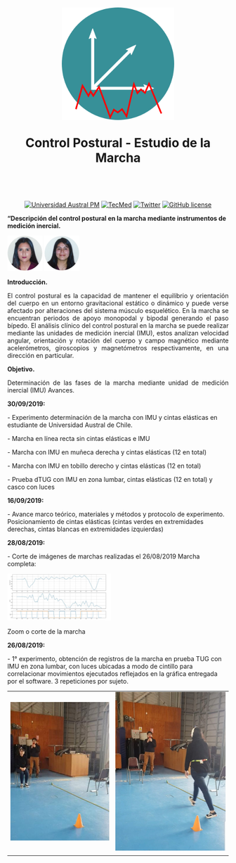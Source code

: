 <h1 align="center">
<img src="https://raw.githubusercontent.com/Debaq/FullAxis/master/Images/logo_marcha.png" alt="CP_Marcha" width="256"/>
<p><strong>Control Postural - Estudio de la Marcha<br/></strong></p>

<br/>
</h1>

<div align="center">

[![Universidad Austral PM](https://img.shields.io/badge/UACH-PM-green.svg)](http://www.pmontt.uach.cl/)
[![TecMed](https://img.shields.io/badge/TM-PM-critical.svg)](http://tmedicapm.uach.cl/)
[![Twitter](https://img.shields.io/twitter/url/http/shields.io.svg?style=flat&logo=twitter)](https://twitter.com/intent/tweet?hashtags=imagesharp,dotnet,oss&text=Fullaxis.Un+simulador+de+potenciales+evocados+auditivos+de+tronco+cerebral+en+Python+https://github.com/debaq/Fullaxis+#Fullaxis+#simulador+#UACH+#TM-PM)
[![GitHub license](https://img.shields.io/badge/license-GNU-blue.svg)](LICENSE.md)

</div>

<div>


<p><strong>&ldquo;Descripci&oacute;n del control postural en la marcha mediante instrumentos de medici&oacute;n inercial.</strong></p>


<img src="https://raw.githubusercontent.com/Debaq/FullAxis/master/Images/Autores/Inarejo.jpg" alt="Inarejo" width="80"/>
<img src="https://raw.githubusercontent.com/Debaq/FullAxis/master/Images/Autores/Latorre.jpg" alt="Latorre" width="80"/>

<p><strong>Introducci&oacute;n.</strong></p>
<p style="text-align: justify;">El control postural es la capacidad de mantener el equilibrio y orientaci&oacute;n del cuerpo en un entorno gravitacional est&aacute;tico o din&aacute;mico y puede verse afectado por alteraciones del sistema m&uacute;sculo esquel&eacute;tico. En la marcha se encuentran periodos de apoyo monopodal y bipodal generando el paso b&iacute;pedo. El an&aacute;lisis cl&iacute;nico del control postural en la marcha se puede realizar mediante las unidades de medici&oacute;n inercial (IMU), estos analizan velocidad angular, orientaci&oacute;n y rotaci&oacute;n del cuerpo y campo magn&eacute;tico mediante aceler&oacute;metros, giroscopios y magnet&oacute;metros respectivamente, en una direcci&oacute;n en particular.</p>
<p style="text-align: justify;"><strong>Objetivo.</strong></p>
<p style="text-align: justify;">Determinaci&oacute;n de las fases de la marcha mediante unidad de medici&oacute;n inercial (IMU) Avances.</p>
<p><strong>30/09/2019:</strong></p>
<p>- Experimento determinaci&oacute;n de la marcha con IMU y cintas el&aacute;sticas en estudiante de Universidad Austral de Chile.</p>
<p>- Marcha en l&iacute;nea recta sin cintas el&aacute;sticas e IMU</p>
<p>- Marcha con IMU en mu&ntilde;eca derecha y cintas el&aacute;sticas (12 en total)</p>
<p>- Marcha con IMU en tobillo derecho y cintas el&aacute;sticas (12 en total)</p>
<p>- Prueba dTUG con IMU en zona lumbar, cintas el&aacute;sticas (12 en total) y casco con luces</p>


<p><strong>16/09/2019:</strong></p>
<p>- Avance marco te&oacute;rico, materiales y m&eacute;todos y protocolo de experimento. Posicionamiento de cintas el&aacute;sticas (cintas verdes en extremidades derechas, cintas blancas en extremidades izquierdas)</p>

<p><strong>28/08/2019:</strong></p>
<p>- Corte de im&aacute;genes de marchas realizadas el 26/08/2019 Marcha completa:</p>
<img src="https://raw.githubusercontent.com/Debaq/FullAxis/master/CP_Marcha/img/28-08_img1.jpg" alt="experimeto1" width="236"  />
<p>Zoom o corte de la marcha</p>


<p><strong>26/08/2019:</strong></p>
<p>- 1&deg; experimento, obtenci&oacute;n de registros de la marcha en prueba TUG con IMU en zona lumbar, con luces ubicadas a modo de cintillo para correlacionar movimientos ejecutados reflejados en la gr&aacute;fica entregada por el software. 3 repeticiones por sujeto. 
<p align="center">
<table>
<tbody>
<tr>
<td><img src="https://raw.githubusercontent.com/Debaq/FullAxis/master/CP_Marcha/img/26-08_img1.jpg" alt="experimeto1" width="236"  /></td>
<td><img src="https://raw.githubusercontent.com/Debaq/FullAxis/master/CP_Marcha/img/26-08_img2.jpeg" alt="experimiento1" width="263"  /></td>
</tr>
<tr>
<td></td>
<td></td>
</tr>
</tbody>
</table>
</p>




</div>
